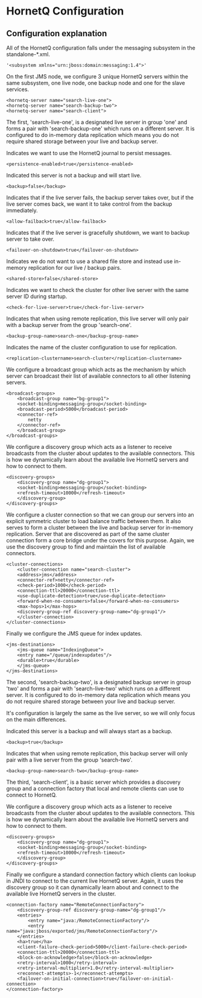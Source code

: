 ﻿HornetQ Configuration
=====================

Configuration explanation
-------------------------

All of the HornetQ configuration falls under the messaging subsystem in the standalone-*.xml.

	'<subsystem xmlns="urn:jboss:domain:messaging:1.4">'

On the first JMS node, we configure 3 unique HornetQ servers within the same subsystem, one live node, one backup node and one for the slave services.

	<hornetq-server name="search-live-one">
	<hornetq-server name="search-backup-two">
	<hornetq-server name="search-client">

The first, 'search-live-one', is a designated live server in group 'one' and forms a pair with 'search-backup-one' which runs on a different server. It is configured to do in-memory data replication which means you do not require shared storage between your live and backup server.

Indicates we want to use the HornetQ journal to persist messages.

	<persistence-enabled>true</persistence-enabled>

Indicated this server is not a backup and will start live.

	<backup>false</backup>

Indicates that if the live server fails, the backup server takes over, but if the live server comes back, we want it to take control from the backup immediately.

	<allow-failback>true</allow-failback>

Indicates that if the live server is gracefully shutdown, we want to backup server to take over.

	<failover-on-shutdown>true</failover-on-shutdown>

Indicates we do not want to use a shared file store and instead use in-memory replication for our live / backup pairs.

	<shared-store>false</shared-store>

Indicates we want to check the cluster for other live server with the same server ID during startup.

	<check-for-live-server>true</check-for-live-server>

Indicates that when using remote replication, this live server will only pair with a backup server from the group 'search-one'.

	<backup-group-name>search-one</backup-group-name>

Indicates the name of the cluster configuration to use for replication.

	<replication-clustername>search-cluster</replication-clustername>

We configure a broadcast group which acts as the mechanism by which server can broadcast their list of available connectors to all other listening servers.

	<broadcast-groups>
	    <broadcast-group name="bg-group1">
		<socket-binding>messaging-group</socket-binding>
		<broadcast-period>5000</broadcast-period>
		<connector-ref>
		    netty
		</connector-ref>
	    </broadcast-group>
	</broadcast-groups>

We configure a discovery group which acts as a listener to receive broadcasts from the cluster about updates to the available connectors.  This is how we dynamically learn about the available live HornetQ servers and how to connect to them.

	<discovery-groups>
	    <discovery-group name="dg-group1">
		<socket-binding>messaging-group</socket-binding>
		<refresh-timeout>10000</refresh-timeout>
	    </discovery-group>
	</discovery-groups>

We configure a cluster connection so that we can group our servers into an explicit symmetric cluster to load balance traffic between them.  It also serves to form a cluster between the live and backup server for in-memory replication.  Server that are discovered as part of the same cluster connection form a core bridge under the covers for this purpose.  Again, we use the discovery group to find and maintain the list of available connectors. 

	<cluster-connections>
	    <cluster-connection name="search-cluster">
		<address>jms</address>
		<connector-ref>netty</connector-ref>
		<check-period>1000</check-period>
		<connection-ttl>20000</connection-ttl>
		<use-duplicate-detection>true</use-duplicate-detection>
		<forward-when-no-consumers>false</forward-when-no-consumers>
		<max-hops>1</max-hops>
		<discovery-group-ref discovery-group-name="dg-group1"/>
	    </cluster-connection>
	</cluster-connections>

Finally we configure the JMS queue for index updates.

	<jms-destinations>
	    <jms-queue name="IndexingQueue">
		<entry name="/queue/indexupdates"/>
		<durable>true</durable>
	    </jms-queue>
	</jms-destinations>

The second, 'search-backup-two', is a designated backup server in group 'two' and forms a pair with 'search-live-two' which runs on a different server. It is configured to do in-memory data replication which means you do not require shared storage between your live and backup server.  

It's configuration is largely the same as the live server, so we will only focus on the main differences.

Indicated this server is a backup and will always start as a backup.

	<backup>true</backup>

Indicates that when using remote replication, this backup server will only pair with a live server from the group 'search-two'.

	<backup-group-name>search-two</backup-group-name>

The third, 'search-client', is a basic server which provides a discovery group and a connection factory that local and remote clients can use to connect to HornetQ.

We configure a discovery group which acts as a listener to receive broadcasts from the cluster about updates to the available connectors.  This is how we dynamically learn about the available live HornetQ servers and how to connect to them.

	<discovery-groups>
	    <discovery-group name="dg-group1">
		<socket-binding>messaging-group</socket-binding>
		<refresh-timeout>10000</refresh-timeout>
	    </discovery-group>
	</discovery-groups>

Finally we configure a standard connection factory which clients can lookup in JNDI to connect to the current live HornetQ server.  Again, it uses the discovery group so it can dynamically learn about and connect to the available live HornetQ servers in the cluster.

	<connection-factory name="RemoteConnectionFactory">
		<discovery-group-ref discovery-group-name="dg-group1"/>
		<entries>
			<entry name="java:/RemoteConnectionFactory"/>
			<entry name="java:jboss/exported/jms/RemoteConnectionFactory"/>
		</entries>
		<ha>true</ha>
		<client-failure-check-period>5000</client-failure-check-period>
		<connection-ttl>20000</connection-ttl>
		<block-on-acknowledge>false</block-on-acknowledge>
		<retry-interval>1000</retry-interval>
		<retry-interval-multiplier>1.0</retry-interval-multiplier>
		<reconnect-attempts>-1</reconnect-attempts>
		<failover-on-initial-connection>true</failover-on-initial-connection>
	</connection-factory>
